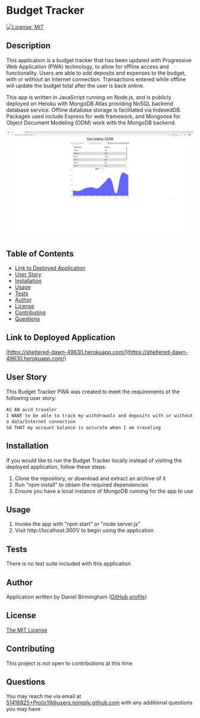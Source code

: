 # Budget Tracker

[![License: MIT](https://img.shields.io/badge/License-MIT-yellow.svg)](https://opensource.org/licenses/MIT)

## Description
This application is a budget tracker that has been updated with Progressive Web Application (PWA) technology, to allow for offline access and functionality. Users are able to add deposits and expenses to the budget, with or without an Internet connection. Transactions entered while offline will update the budget total after the user is back online.

This app is written in JavaScript running on Node.js, and is publicly deployed on Heroku with MongoDB Atlas providing NoSQL backend database service. Offline database storage is facilitated via IndexedDB. Packages used include Express for web framework, and Mongoose for Object Document Modeling (ODM) work with the MongoDB backend.

![Picture of Budget Tracker](assets/images/screenshot.gif)

## Table of Contents
- [Link to Deployed Application](#link-to-deployed-application)
- [User Story](#user-story)
- [Installation](#installation)
- [Usage](#usage)
- [Tests](#tests)
- [Author](#author)
- [License](#license)
- [Contributing](#contributing)
- [Questions](#questions)

## Link to Deployed Application

[https://sheltered-dawn-49630.herokuapp.com/](https://sheltered-dawn-49630.herokuapp.com/)

## User Story
This Budget Tracker PWA was created to meet the requirements of the following user story:
```
AS AN avid traveler
I WANT to be able to track my withdrawals and deposits with or without a data/Internet connection
SO THAT my account balance is accurate when I am traveling 
```

## Installation
If you would like to run the Budget Tracker locally instead of visiting the deployed application, follow these steps:

 1. Clone the repository, or download and extract an archive of it
 2. Run "npm install" to obtain the required dependencies
 3. Ensure you have a local instance of MongoDB running for the app to use

## Usage
 1. Invoke the app with "npm start" or "node server.js"
 2. Visit http://localhost:3001/ to begin using the application

## Tests
There is no test suite included with this application

## Author
Application written by Daniel Birmingham ([GitHub profile](https://github.com/Prolix19/))

## License
[The MIT License](https://opensource.org/licenses/MIT)

## Contributing
This project is not open to contributions at this time

## Questions
You may reach me via email at 51418825+Prolix19@users.noreply.github.com with any additional questions you may have